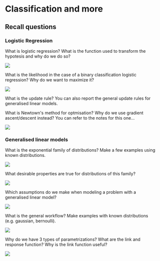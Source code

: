 # Classification and more

## Recall questions

### Logistic Regression 

What is logistic regression? What is the function used to transform the hypotesis and why do we do so?

![](../../..//FDS/glm1.png)

What is the likelihood in the case of a binary classification logistic regression? Why do we want to maximize it?

![](../../..//FDS/glm2.png)

What is the update rule? You can also report the general update rules for generalised linear models.

What is Newtown's method for optmisation? Why do we use gradient ascent/descent instead? You can refer to the notes for this one...

![](../../..//FDS/glm3.png)

### Generalised linear models

What is the exponential family of distributions? Make a few examples using known distributions.

![](../../..//FDS/glm4.png)

What desirable properties are true for distributions of this family?

![](../../..//FDS/glm5.png)

Which assumptions do we make when modeling a problem with a generalised linear model?

![](../../..//FDS/glm6.png)

What is the general workflow? Make examples with known distributions (e.g. gaussian, bernoulli).

![](../../..//FDS/glm7.png)
 
Why do we have 3 types of parametrizations? What are the link and response function?
Why is the link function useful?

![](../../..//FDS/glm8.png)